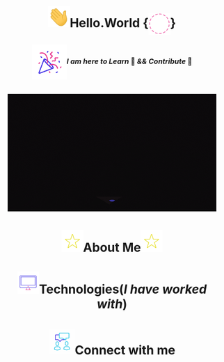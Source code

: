 <h1 align="center"><img width="50px"src="Gifs/Hi.gif"><b>Hello.World</b>
       {<img align="center" height="50px" width="50px"src="Gifs/Background.gif">}</h1>
    
<h3 align="center"><img align="center" height="80px" width="80px" src="Gifs/gif3.gif"/><i>I am here to Learn </i> 🙂  <i> && Contribute</i> 🌱</h3><br>
<div align="center">
        <img src="Gifs/giphy.gif">
</div>
<p>
        <h1 align="center"><img width="50px"src="Gifs/star.gif">About Me<img width="50px"src="Gifs/star.gif"></h1>
</p>

<p>
        <h1 align="center"><img width="50px"src="Gifs/Computer.gif">Technologies(<i>I have worked with</i>)</h1>
</p>
<p>
        <h1 align="center"><img width="60px" height="60px"src="Gifs/Connect.gif">Connect with me</h1>
</p>

  


<!--
**mansi2024/mansi2024** is a ✨ _special_ ✨ repository because its `README.md` (this file) appears on your GitHub profile.

Here are some ideas to get you started:

- 🔭 I’m currently working on ...
- 🌱 I’m currently learning ...
- 👯 I’m looking to collaborate on ...
- 🤔 I’m looking for help with ...
- 💬 Ask me about ...
- 📫 How to reach me: ...
- 😄 Pronouns: ...
- ⚡ Fun fact: ...
-->
